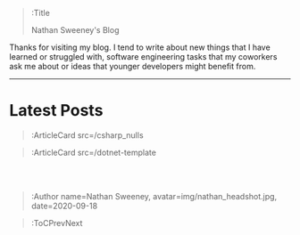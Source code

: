 
> :Title
>
> Nathan Sweeney's Blog

Thanks for visiting my blog. I tend to write about new things that I have learned or struggled with, software engineering tasks that my coworkers ask me about or ideas that younger developers might benefit from.

---

# Latest Posts

> :ArticleCard src=/csharp_nulls

> :ArticleCard src=/dotnet-template


<br><br>

> :Author name=Nathan Sweeney, avatar=img/nathan_headshot.jpg, date=2020-09-18

> :ToCPrevNext
